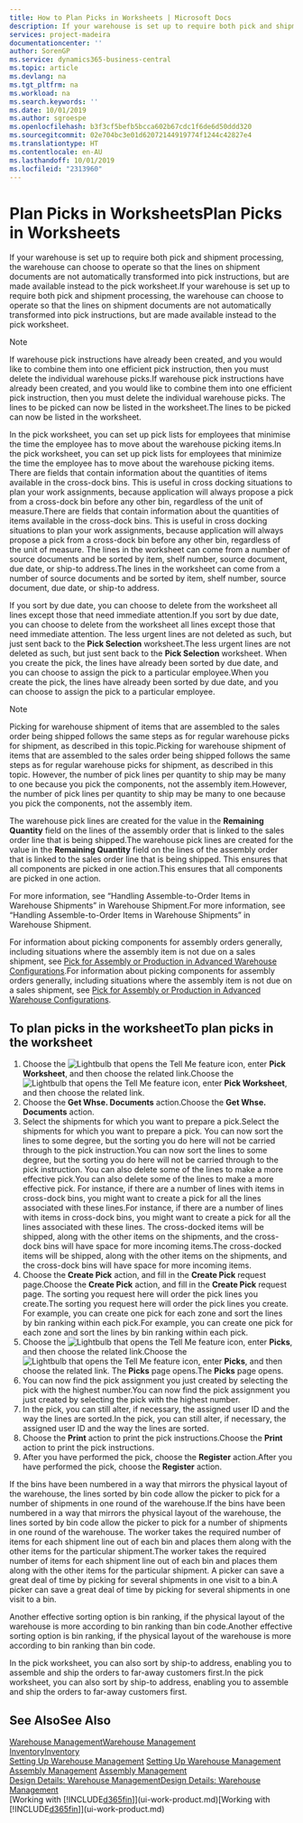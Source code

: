 ```yaml
---
title: How to Plan Picks in Worksheets | Microsoft Docs
description: If your warehouse is set up to require both pick and shipment processing, the warehouse can choose to operate so that the lines on shipment documents are not automatically transformed into pick instructions, but are made available instead to the pick worksheet.
services: project-madeira
documentationcenter: ''
author: SorenGP
ms.service: dynamics365-business-central
ms.topic: article
ms.devlang: na
ms.tgt_pltfrm: na
ms.workload: na
ms.search.keywords: ''
ms.date: 10/01/2019
ms.author: sgroespe
ms.openlocfilehash: b3f3cf5befb5bcca602b67cdc1f6de6d50ddd320
ms.sourcegitcommit: 02e704bc3e01d62072144919774f1244c42827e4
ms.translationtype: HT
ms.contentlocale: en-AU
ms.lasthandoff: 10/01/2019
ms.locfileid: "2313960"
---
```

# <a name="plan-picks-in-worksheets"></a><span data-ttu-id="762e4-103">Plan Picks in Worksheets</span><span class="sxs-lookup"><span data-stu-id="762e4-103">Plan Picks in Worksheets</span></span>
<span data-ttu-id="762e4-104">If your warehouse is set up to require both pick and shipment processing, the warehouse can choose to operate so that the lines on shipment documents are not automatically transformed into pick instructions, but are made available instead to the pick worksheet.</span><span class="sxs-lookup"><span data-stu-id="762e4-104">If your warehouse is set up to require both pick and shipment processing, the warehouse can choose to operate so that the lines on shipment documents are not automatically transformed into pick instructions, but are made available instead to the pick worksheet.</span></span>  

> [!NOTE]  
>  <span data-ttu-id="762e4-105">If warehouse pick instructions have already been created, and you would like to combine them into one efficient pick instruction, then you must delete the individual warehouse picks.</span><span class="sxs-lookup"><span data-stu-id="762e4-105">If warehouse pick instructions have already been created, and you would like to combine them into one efficient pick instruction, then you must delete the individual warehouse picks.</span></span> <span data-ttu-id="762e4-106">The lines to be picked can now be listed in the worksheet.</span><span class="sxs-lookup"><span data-stu-id="762e4-106">The lines to be picked can now be listed in the worksheet.</span></span>  

<span data-ttu-id="762e4-107">In the pick worksheet, you can set up pick lists for employees that minimise the time the employee has to move about the warehouse picking items.</span><span class="sxs-lookup"><span data-stu-id="762e4-107">In the pick worksheet, you can set up pick lists for employees that minimize the time the employee has to move about the warehouse picking items.</span></span> <span data-ttu-id="762e4-108">There are fields that contain information about the quantities of items available in the cross-dock bins. This is useful in cross docking situations to plan your work assignments, because application will always propose a pick from a cross-dock bin before any other bin, regardless of the unit of measure.</span><span class="sxs-lookup"><span data-stu-id="762e4-108">There are fields that contain information about the quantities of items available in the cross-dock bins. This is useful in cross docking situations to plan your work assignments, because application will always propose a pick from a cross-dock bin before any other bin, regardless of the unit of measure.</span></span> <span data-ttu-id="762e4-109">The lines in the worksheet can come from a number of source documents and be sorted by item, shelf number, source document, due date, or ship-to address.</span><span class="sxs-lookup"><span data-stu-id="762e4-109">The lines in the worksheet can come from a number of source documents and be sorted by item, shelf number, source document, due date, or ship-to address.</span></span>  

<span data-ttu-id="762e4-110">If you sort by due date, you can choose to delete from the worksheet all lines except those that need immediate attention.</span><span class="sxs-lookup"><span data-stu-id="762e4-110">If you sort by due date, you can choose to delete from the worksheet all lines except those that need immediate attention.</span></span> <span data-ttu-id="762e4-111">The less urgent lines are not deleted as such, but just sent back to the **Pick Selection** worksheet.</span><span class="sxs-lookup"><span data-stu-id="762e4-111">The less urgent lines are not deleted as such, but just sent back to the **Pick Selection** worksheet.</span></span> <span data-ttu-id="762e4-112">When you create the pick, the lines have already been sorted by due date, and you can choose to assign the pick to a particular employee.</span><span class="sxs-lookup"><span data-stu-id="762e4-112">When you create the pick, the lines have already been sorted by due date, and you can choose to assign the pick to a particular employee.</span></span>  

> [!NOTE]  
>  <span data-ttu-id="762e4-113">Picking for warehouse shipment of items that are assembled to the sales order being shipped follows the same steps as for regular warehouse picks for shipment, as described in this topic.</span><span class="sxs-lookup"><span data-stu-id="762e4-113">Picking for warehouse shipment of items that are assembled to the sales order being shipped follows the same steps as for regular warehouse picks for shipment, as described in this topic.</span></span> <span data-ttu-id="762e4-114">However, the number of pick lines per quantity to ship may be many to one because you pick the components, not the assembly item.</span><span class="sxs-lookup"><span data-stu-id="762e4-114">However, the number of pick lines per quantity to ship may be many to one because you pick the components, not the assembly item.</span></span>  
>   
>  <span data-ttu-id="762e4-115">The warehouse pick lines are created for the value in the **Remaining Quantity** field on the lines of the assembly order that is linked to the sales order line that is being shipped.</span><span class="sxs-lookup"><span data-stu-id="762e4-115">The warehouse pick lines are created for the value in the **Remaining Quantity** field on the lines of the assembly order that is linked to the sales order line that is being shipped.</span></span> <span data-ttu-id="762e4-116">This ensures that all components are picked in one action.</span><span class="sxs-lookup"><span data-stu-id="762e4-116">This ensures that all components are picked in one action.</span></span>  
>   
>  <span data-ttu-id="762e4-117">For more information, see “Handling Assemble-to-Order Items in Warehouse Shipments” in Warehouse Shipment.</span><span class="sxs-lookup"><span data-stu-id="762e4-117">For more information, see “Handling Assemble-to-Order Items in Warehouse Shipments” in Warehouse Shipment.</span></span>  
>   
>  <span data-ttu-id="762e4-118">For information about picking components for assembly orders generally, including situations where the assembly item is not due on a sales shipment, see [Pick for Assembly or Production in Advanced Warehouse Configurations](warehouse-how-to-pick-for-internal-operations-in-advanced-warehousing.md).</span><span class="sxs-lookup"><span data-stu-id="762e4-118">For information about picking components for assembly orders generally, including situations where the assembly item is not due on a sales shipment, see [Pick for Assembly or Production in Advanced Warehouse Configurations](warehouse-how-to-pick-for-internal-operations-in-advanced-warehousing.md).</span></span>  

## <a name="to-plan-picks-in-the-worksheet"></a><span data-ttu-id="762e4-119">To plan picks in the worksheet</span><span class="sxs-lookup"><span data-stu-id="762e4-119">To plan picks in the worksheet</span></span>  
1.  <span data-ttu-id="762e4-120">Choose the ![Lightbulb that opens the Tell Me feature](media/ui-search/search_small.png "Tell me what you want to do") icon, enter **Pick Worksheet**, and then choose the related link.</span><span class="sxs-lookup"><span data-stu-id="762e4-120">Choose the ![Lightbulb that opens the Tell Me feature](media/ui-search/search_small.png "Tell me what you want to do") icon, enter **Pick Worksheet**, and then choose the related link.</span></span>  
2.  <span data-ttu-id="762e4-121">Choose the **Get Whse. Documents** action.</span><span class="sxs-lookup"><span data-stu-id="762e4-121">Choose the **Get Whse. Documents** action.</span></span>  
3.  <span data-ttu-id="762e4-122">Select the shipments for which you want to prepare a pick.</span><span class="sxs-lookup"><span data-stu-id="762e4-122">Select the shipments for which you want to prepare a pick.</span></span> <span data-ttu-id="762e4-123">You can now sort the lines to some degree, but the sorting you do here will not be carried through to the pick instruction.</span><span class="sxs-lookup"><span data-stu-id="762e4-123">You can now sort the lines to some degree, but the sorting you do here will not be carried through to the pick instruction.</span></span> <span data-ttu-id="762e4-124">You can also delete some of the lines to make a more effective pick.</span><span class="sxs-lookup"><span data-stu-id="762e4-124">You can also delete some of the lines to make a more effective pick.</span></span> <span data-ttu-id="762e4-125">For instance, if there are a number of lines with items in cross-dock bins, you might want to create a pick for all the lines associated with these lines.</span><span class="sxs-lookup"><span data-stu-id="762e4-125">For instance, if there are a number of lines with items in cross-dock bins, you might want to create a pick for all the lines associated with these lines.</span></span> <span data-ttu-id="762e4-126">The cross-docked items will be shipped, along with the other items on the shipments, and the cross-dock bins will have space for more incoming items.</span><span class="sxs-lookup"><span data-stu-id="762e4-126">The cross-docked items will be shipped, along with the other items on the shipments, and the cross-dock bins will have space for more incoming items.</span></span>  
4.  <span data-ttu-id="762e4-127">Choose the **Create Pick** action, and fill in the **Create Pick** request page.</span><span class="sxs-lookup"><span data-stu-id="762e4-127">Choose the **Create Pick** action, and fill in the **Create Pick** request page.</span></span> <span data-ttu-id="762e4-128">The sorting you request here will order the pick lines you create.</span><span class="sxs-lookup"><span data-stu-id="762e4-128">The sorting you request here will order the pick lines you create.</span></span> <span data-ttu-id="762e4-129">For example, you can create one pick for each zone and sort the lines by bin ranking within each pick.</span><span class="sxs-lookup"><span data-stu-id="762e4-129">For example, you can create one pick for each zone and sort the lines by bin ranking within each pick.</span></span>  
5.  <span data-ttu-id="762e4-130">Choose the ![Lightbulb that opens the Tell Me feature](media/ui-search/search_small.png "Tell me what you want to do") icon, enter **Picks**, and then choose the related link.</span><span class="sxs-lookup"><span data-stu-id="762e4-130">Choose the ![Lightbulb that opens the Tell Me feature](media/ui-search/search_small.png "Tell me what you want to do") icon, enter **Picks**, and then choose the related link.</span></span> <span data-ttu-id="762e4-131">The **Picks** page opens.</span><span class="sxs-lookup"><span data-stu-id="762e4-131">The **Picks** page opens.</span></span>  
6.  <span data-ttu-id="762e4-132">You can now find the pick assignment you just created by selecting the pick with the highest number.</span><span class="sxs-lookup"><span data-stu-id="762e4-132">You can now find the pick assignment you just created by selecting the pick with the highest number.</span></span>  
7.  <span data-ttu-id="762e4-133">In the pick, you can still alter, if necessary, the assigned user ID and the way the lines are sorted.</span><span class="sxs-lookup"><span data-stu-id="762e4-133">In the pick, you can still alter, if necessary, the assigned user ID and the way the lines are sorted.</span></span>  
8.  <span data-ttu-id="762e4-134">Choose the **Print** action to print the pick instructions.</span><span class="sxs-lookup"><span data-stu-id="762e4-134">Choose the **Print** action to print the pick instructions.</span></span>  
9. <span data-ttu-id="762e4-135">After you have performed the pick, choose the **Register** action.</span><span class="sxs-lookup"><span data-stu-id="762e4-135">After you have performed the pick, choose the **Register** action.</span></span>  

<span data-ttu-id="762e4-136">If the bins have been numbered in a way that mirrors the physical layout of the warehouse, the lines sorted by bin code allow the picker to pick for a number of shipments in one round of the warehouse.</span><span class="sxs-lookup"><span data-stu-id="762e4-136">If the bins have been numbered in a way that mirrors the physical layout of the warehouse, the lines sorted by bin code allow the picker to pick for a number of shipments in one round of the warehouse.</span></span> <span data-ttu-id="762e4-137">The worker takes the required number of items for each shipment line out of each bin and places them along with the other items for the particular shipment.</span><span class="sxs-lookup"><span data-stu-id="762e4-137">The worker takes the required number of items for each shipment line out of each bin and places them along with the other items for the particular shipment.</span></span> <span data-ttu-id="762e4-138">A picker can save a great deal of time by picking for several shipments in one visit to a bin.</span><span class="sxs-lookup"><span data-stu-id="762e4-138">A picker can save a great deal of time by picking for several shipments in one visit to a bin.</span></span>  

<span data-ttu-id="762e4-139">Another effective sorting option is bin ranking, if the physical layout of the warehouse is more according to bin ranking than bin code.</span><span class="sxs-lookup"><span data-stu-id="762e4-139">Another effective sorting option is bin ranking, if the physical layout of the warehouse is more according to bin ranking than bin code.</span></span>  

<span data-ttu-id="762e4-140">In the pick worksheet, you can also sort by ship-to address, enabling you to assemble and ship the orders to far-away customers first.</span><span class="sxs-lookup"><span data-stu-id="762e4-140">In the pick worksheet, you can also sort by ship-to address, enabling you to assemble and ship the orders to far-away customers first.</span></span>  

## <a name="see-also"></a><span data-ttu-id="762e4-141">See Also</span><span class="sxs-lookup"><span data-stu-id="762e4-141">See Also</span></span>
[<span data-ttu-id="762e4-142">Warehouse Management</span><span class="sxs-lookup"><span data-stu-id="762e4-142">Warehouse Management</span></span>](warehouse-manage-warehouse.md)  
[<span data-ttu-id="762e4-143">Inventory</span><span class="sxs-lookup"><span data-stu-id="762e4-143">Inventory</span></span>](inventory-manage-inventory.md)  
<span data-ttu-id="762e4-144">[Setting Up Warehouse Management](warehouse-setup-warehouse.md)   </span><span class="sxs-lookup"><span data-stu-id="762e4-144">[Setting Up Warehouse Management](warehouse-setup-warehouse.md)   </span></span>  
<span data-ttu-id="762e4-145">[Assembly Management](assembly-assemble-items.md)  </span><span class="sxs-lookup"><span data-stu-id="762e4-145">[Assembly Management](assembly-assemble-items.md)  </span></span>  
[<span data-ttu-id="762e4-146">Design Details: Warehouse Management</span><span class="sxs-lookup"><span data-stu-id="762e4-146">Design Details: Warehouse Management</span></span>](design-details-warehouse-management.md)  
<span data-ttu-id="762e4-147">[Working with [!INCLUDE[d365fin](includes/d365fin_md.md)]](ui-work-product.md)</span><span class="sxs-lookup"><span data-stu-id="762e4-147">[Working with [!INCLUDE[d365fin](includes/d365fin_md.md)]](ui-work-product.md)</span></span>
